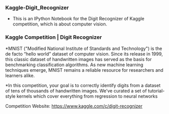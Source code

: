 ### Kaggle-Digit_Recognizer
* This is an IPython Notebook for the Digit Recognizer of Kaggle competition, which is about computer vision.

### Kaggle Competition | Digit Recognizer

*MNIST ("Modified National Institute of Standards and Technology") is the de facto “hello world” dataset of computer vision. Since its release in 1999, this classic dataset of handwritten images has served as the basis for benchmarking classification algorithms. As new machine learning techniques emerge, MNIST remains a reliable resource for researchers and learners alike.

*In this competition, your goal is to correctly identify digits from a dataset of tens of thousands of handwritten images. We’ve curated a set of tutorial-style kernels which cover everything from regression to neural networks


Competition Website: https://www.kaggle.com/c/digit-recognizer
